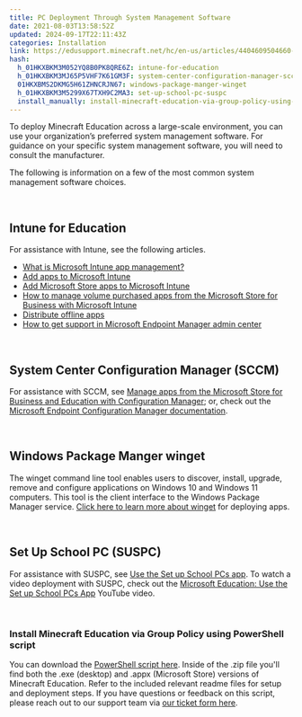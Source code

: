 ```yaml
---
title: PC Deployment Through System Management Software
date: 2021-08-03T13:58:52Z
updated: 2024-09-17T22:11:43Z
categories: Installation
link: https://edusupport.minecraft.net/hc/en-us/articles/4404609504660-PC-Deployment-Through-System-Management-Software
hash:
  h_01HKXBKM3M052YQ8B0PK8QRE6Z: intune-for-education
  h_01HKXBKM3MJ65P5VHF7K61GM3F: system-center-configuration-manager-sccm
  01HKXBMS2DKMG5H61ZHNCRJN67: windows-package-manger-winget
  h_01HKXBKM3M5299X67TXH9C2MA3: set-up-school-pc-suspc
  install_manually: install-minecraft-education-via-group-policy-using-powershell-script
---
```


To deploy Minecraft Education across a large-scale environment, you can use your organization’s preferred system management software. For guidance on your specific system management software, you will need to consult the manufacturer.

The following is information on a few of the most common system management software choices.

 

## Intune for Education

For assistance with Intune, see the following articles.

- [What is Microsoft Intune app management?](https://docs.microsoft.com/en-us/mem/intune/apps/app-management)
- [Add apps to Microsoft Intune](https://docs.microsoft.com/en-us/mem/intune/apps/apps-add)
- [Add Microsoft Store apps to Microsoft Intune](https://docs.microsoft.com/en-us/mem/intune/apps/store-apps-windows)
- [How to manage volume purchased apps from the Microsoft Store for Business with Microsoft Intune](https://docs.microsoft.com/en-us/mem/intune/apps/windows-store-for-business)
- [Distribute offline apps](https://docs.microsoft.com/en-us/microsoft-store/distribute-offline-apps)
- [How to get support in Microsoft Endpoint Manager admin center](https://docs.microsoft.com/en-us/mem/get-support)

 

## System Center Configuration Manager (SCCM)

For assistance with SCCM, see [Manage apps from the Microsoft Store for Business and Education with Configuration Manager](https://docs.microsoft.com/en-us/mem/configmgr/apps/deploy-use/manage-apps-from-the-windows-store-for-business); or, check out the [Microsoft Endpoint Configuration Manager documentation](https://docs.microsoft.com/en-us/mem/configmgr/).

 

## Windows Package Manger winget

The winget command line tool enables users to discover, install, upgrade, remove and configure applications on Windows 10 and Windows 11 computers. This tool is the client interface to the Windows Package Manager service. [Click here to learn more about winget](https://learn.microsoft.com/en-us/windows/package-manager/winget/) for deploying apps. 

 

## Set Up School PC (SUSPC)

For assistance with SUSPC, see [Use the Set up School PCs app](https://docs.microsoft.com/en-us/education/windows/use-set-up-school-pcs-app). To watch a video deployment with SUSPC, check out the [Microsoft Education: Use the Set up School PCs App](https://www.youtube.com/watch?v=2ZLup_-PhkA&feature=youtu.be&t=214) YouTube video.

 

### Install Minecraft Education via Group Policy using PowerShell script

You can download the [PowerShell script here](https://education.minecraft.net/content/dam/education-edition/learning-experiences/support/MinecraftEducationInstallScriptsV3.zip). Inside of the .zip file you'll find both the .exe (desktop) and .appx (Microsoft Store) versions of Minecraft Education. Refer to the included relevant readme files for setup and deployment steps. If you have questions or feedback on this script, please reach out to our support team via [our ticket form here](https://aka.ms/MEE_New_Request).
